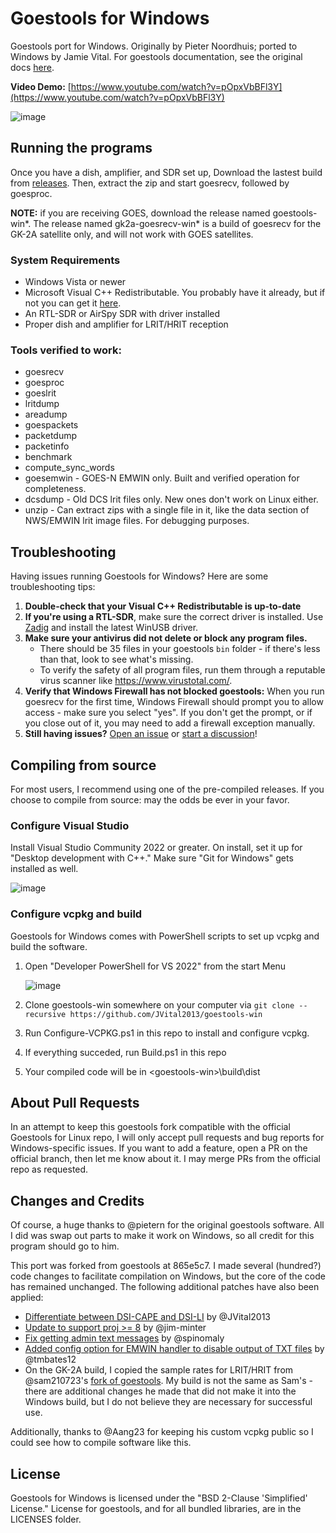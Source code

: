# Goestools for Windows
Goestools port for Windows. Originally by Pieter Noordhuis; ported to Windows by Jamie Vital. For goestools documentation, see the original docs [here](https://pietern.github.io/goestools/commands.html).

**Video Demo:** [https://www.youtube.com/watch?v=pOpxVbBFl3Y](https://www.youtube.com/watch?v=pOpxVbBFl3Y)

![image](https://github.com/JVital2013/goestools-win/assets/24253715/6436a7ef-8612-4594-8d25-f391ec095517)

## Running the programs
Once you have a dish, amplifier, and SDR set up, Download the lastest build from [releases](https://github.com/JVital2013/goestools-win/releases). Then, extract the zip and start goesrecv, followed by goesproc.

**NOTE:** if you are receiving GOES, download the release named goestools-win\*. The release named gk2a-goesrecv-win\* is a build of goesrecv for the GK-2A satellite only, and will not work with GOES satellites.

### System Requirements
- Windows Vista or newer
- Microsoft Visual C++ Redistributable. You probably have it already, but if not you can get it [here](https://learn.microsoft.com/en-us/cpp/windows/latest-supported-vc-redist).
- An RTL-SDR or AirSpy SDR with driver installed
- Proper dish and amplifier for LRIT/HRIT reception

### Tools verified to work:
- goesrecv
- goesproc
- goeslrit
- lritdump
- areadump
- goespackets
- packetdump
- packetinfo
- benchmark
- compute_sync_words
- goesemwin - GOES-N EMWIN only. Built and verified operation for completeness.
- dcsdump - Old DCS lrit files only. New ones don't work on Linux either.
- unzip - Can extract zips with a single file in it, like the data section of NWS/EMWIN lrit image files. For debugging purposes.

## Troubleshooting
Having issues running Goestools for Windows? Here are some troubleshooting tips:
1. **Double-check that your Visual C++ Redistributable is up-to-date**
2. **If you're using a RTL-SDR**, make sure the correct driver is installed. Use [Zadig](https://zadig.akeo.ie/) and install the latest WinUSB driver.
3. **Make sure your antivirus did not delete or block any program files.**
    - There should be 35 files in your goestools `bin` folder - if there's less than that, look to see what's missing.
    - To verify the safety of all program files, run them through a reputable virus scanner like https://www.virustotal.com/.
4. **Verify that Windows Firewall has not blocked goestools:** When you run goesrecv for the first time, Windows Firewall should prompt you to allow access - make sure you select "yes". If you don't get the prompt, or if you close out of it, you may need to add a firewall exception manually.
5. **Still having issues?** [Open an issue](https://github.com/JVital2013/goestools-win/issues) or [start a discussion](https://github.com/JVital2013/goestools-win/discussions)!

## Compiling from source
For most users, I recommend using one of the pre-compiled releases. If you choose to compile from source: may the odds be ever in your favor.

### Configure Visual Studio
Install Visual Studio Community 2022 or greater. On install, set it up for "Desktop development with C++." Make sure "Git for Windows" gets installed as well.

![image](https://github.com/JVital2013/goestools-win/assets/24253715/396cc01e-f35d-46ca-b2b4-e240170068de)

### Configure vcpkg and build
Goestools for Windows comes with PowerShell scripts to set up vcpkg and build the software.

1. Open "Developer PowerShell for VS 2022" from the start Menu

    ![image](https://github.com/JVital2013/goestools-win/assets/24253715/ef7af001-c45e-4ee7-88e6-d9bb33d6a5fe)

2. Clone goestools-win somewhere on your computer via `git clone --recursive https://github.com/JVital2013/goestools-win`
3. Run Configure-VCPKG.ps1 in this repo to install and configure vcpkg.
4. If everything succeded, run Build.ps1 in this repo
5. Your compiled code will be in \<goestools-win\>\build\dist

## About Pull Requests
In an attempt to keep this goestools fork compatible with the official Goestools for Linux repo, I will only accept pull requests and bug reports for Windows-specific issues. If you want to add a feature, open a PR on the official branch, then let me know about it. I may merge PRs from the official repo as requested.

## Changes and Credits
Of course, a huge thanks to @pietern for the original goestools software. All I did was swap out parts to make it work on Windows, so all credit for this program should go to him.

This port was forked from goestools at 865e5c7. I made several (hundred?) code changes to facilitate compilation on Windows, but the core of the code has remained unchanged. The following additional patches have also been applied: 

- [Differentiate between DSI-CAPE and DSI-LI](https://github.com/pietern/goestools/pull/163) by @JVital2013
- [Update to support proj >= 8](https://github.com/pietern/goestools/pull/148) by @jim-minter
- [Fix getting admin text messages](https://github.com/pietern/goestools/pull/105) by @spinomaly
- [Added config option for EMWIN handler to disable output of TXT files](https://github.com/pietern/goestools/pull/79) by @tmbates12
- On the GK-2A build, I copied the sample rates for LRIT/HRIT from @sam210723's [fork of goestools](https://github.com/sam210723/goestools). My build is not the same as Sam's - there are additional changes he made that did not make it into the Windows build, but I do not believe they are necessary for successful use.

Additionally, thanks to @Aang23 for keeping his custom vcpkg public so I could see how to compile software like this.

## License
Goestools for Windows is licensed under the "BSD 2-Clause 'Simplified' License." License for goestools, and for all bundled libraries, are in the LICENSES folder.
